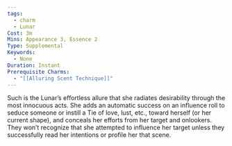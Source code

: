 ```yaml
---
tags:
  - charm
  - Lunar
Cost: 3m
Mins: Appearance 3, Essence 2
Type: Supplemental
Keywords:
  - None
Duration: Instant
Prerequisite Charms:
  - "[[Alluring Scent Technique]]"
---
```

Such is the Lunar’s effortless allure that she radiates desirability through the most innocuous acts. She adds an automatic success on an influence roll to seduce someone or instill a Tie of love, lust, etc., toward herself (or her current shape), and conceals her efforts from her target and onlookers. They won’t recognize that she attempted to influence her target unless they successfully read her intentions or profile her that scene.